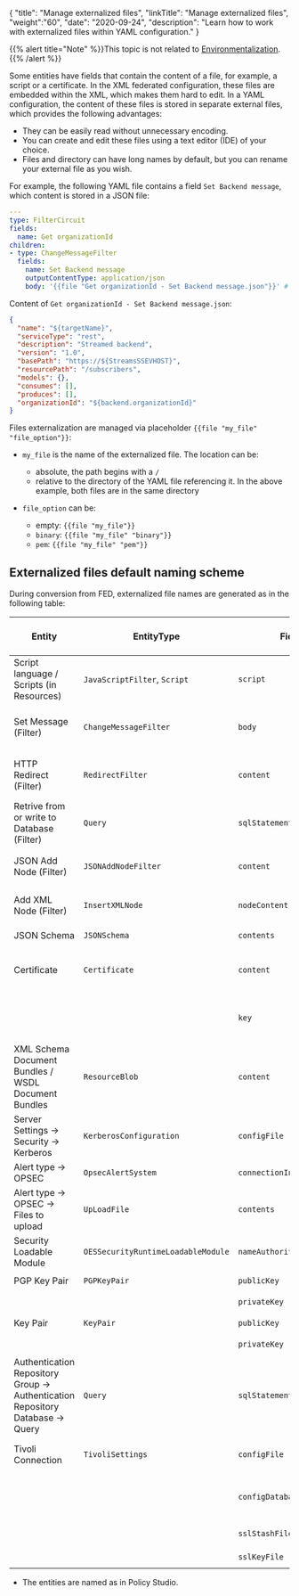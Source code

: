 {
"title": "Manage externalized files",
"linkTitle": "Manage externalized files",
"weight":"60",
"date": "2020-09-24",
"description": "Learn how to work with externalized files within YAML configuration."
}

{{% alert title="Note" %}}This topic is not related to [Environmentalization](/docs/apim_yamles/yamles_environmentalization).{{% /alert %}}

Some entities have fields that contain the content of a file, for example, a script or a certificate. In the XML federated configuration, these files are embedded within the XML, which makes them hard to edit. In a YAML configuration, the content of these files is stored in separate external files, which provides the following advantages:

* They can be easily read without unnecessary encoding.
* You can create and edit these files using a text editor (IDE) of your choice.
* Files and directory can have long names by default, but you can rename your external file as you wish.

For example, the following YAML file contains a field `Set Backend message`, which content is stored in a JSON file:

```yaml
---
type: FilterCircuit
fields:
  name: Get organizationId
children:
- type: ChangeMessageFilter
  fields:
    name: Set Backend message
    outputContentType: application/json
    body: '{{file "Get organizationId - Set Backend message.json"}}' # the message has been externalized
```

Content of `Get organizationId - Set Backend message.json`:

```json
{
  "name": "${targetName}",
  "serviceType": "rest",
  "description": "Streamed backend",
  "version": "1.0",
  "basePath": "https://${StreamsSSEVHOST}",
  "resourcePath": "/subscribers",
  "models": {},
  "consumes": [],
  "produces": [],
  "organizationId": "${backend.organizationId}"
}
```

Files externalization are managed via placeholder `{{file "my_file" "file_option"}}`:

* `my_file` is the name of the externalized file. The location can be:
    * absolute, the path begins with a `/`
    * relative to the directory of the YAML file referencing it. In the above example, both files are in the same directory

* `file_option` can be:
    * empty: `{{file "my_file"}}`
    * `binary`: `{{file "my_file" "binary"}}`
    * `pem`: `{{file "my_file" "pem"}}`

## Externalized files default naming scheme

During conversion from FED, externalized file names are generated as in the following table:

| Entity | EntityType | Field | file_option | Externalized file default name scheme | Possible extensions | Additional rules | Environmentalization possible inside file content |
| --- | --- | --- | --- | --- | --- | --- | --- |
| Script language / Scripts (in Resources) | `JavaScriptFilter`, `Script` | `script` | N/A | `<Parent entity>-Files/<entity field "name">` | `.groovy`, `.js`, `.nashorn.js`, `.py` |  | Yes |
| Set Message (Filter) | `ChangeMessageFilter` | `body` | N/A | `<Parent entity>-Files/<entity field "name">` | `.json`, `.html`, `.xml`, `.txt` | Extension depends on content type content. | Yes |
| HTTP Redirect (Filter) | `RedirectFilter` | `content` | N/A | `<Parent entity>-Files/<entity field "name">` | `.json`, `.html`, `.xml`, `.txt` | Extension depends on content type content. | Yes |
| Retrive from or write to Database  (Filter) | `Query` | `sqlStatement` | N/A | `<Parent entity>-Files/<entity field "name">` | `.sql` |  | Yes |
| JSON Add Node (Filter) | `JSONAddNodeFilter` | `content` | N/A | `<Parent entity>-Files/<entity field "name">` | `.json` |  | Yes |
| Add XML Node (Filter) | `InsertXMLNode` | `nodeContent` | N/A | `<Parent entity>-Files/<entity field "name">` | `.xml` |  | Yes |
| JSON Schema | `JSONSchema` | `contents` | N/A | `<entity field "name">` | `.json` |  | Yes |
| Certificate | `Certificate` | `content` | `pem` or N/A depending on the content | `<entity field "dname">-cert` | `.pem` | [How to add a new certificate](/docs/apim_yamles/yamles_edit/#add-a-new-certificate-and-private-key-to-a-yaml-configuration) | No |
|             |               | `key` | `pem` or N/A depending on the content | `<entity field "dname">-key` | `.pem` | [How to add a private key](/docs/apim_yamles/yamles_edit/#add-a-new-certificate-and-private-key-to-a-yaml-configuration) | No |
| XML Schema Document Bundles / WSDL Document Bundles | `ResourceBlob` | `content` | `binary` | `<entity fields "ID">` (generated by Policy Studio but can be manually set) | `.xsd`, `.dtd`, `.wsdl` | Extension depends on content on type | No |
| Server Settings → Security → Kerberos  | `KerberosConfiguration` | `configFile` | N/A | `<entity fields "name">` | `.krb5.conf` |  | No |
| Alert type → OPSEC | `OpsecAlertSystem` | `connectionInfo` | N/A | `<entity fields "name">` | `.conf` |  | No |
| Alert type → OPSEC → Files to upload | `UpLoadFile` | `contents` | `binary` | `upload-files/<entity fields "name">` | n/a | | No |
| Security Loadable Module | `OESSecurityRuntimeLoadableModule` | `nameAuthorityDefinition` | N/A | `<entity fields "name">` | `.xml` | | No |
| PGP Key Pair | `PGPKeyPair` | `publicKey` | `binary`   | `<entity field "alias">-pub` | `.crt` |  | No |
|              |            | `privateKey` | `binary` | `<entity field "alias">-sec` | `.asc` |  | No |
| Key Pair | `KeyPair` | `publicKey` | `binary` | `<entity field "alias">` | `.pub` |  | No |
|          |         | `privateKey` | `binary` | `<entity field "alias">` | `.pem` |  | No |
| Authentication Repository Group → Authentication Repository Database → Query   | `Query` | `sqlStatement` | N/A  | `<Grand Parent entity field "name">/<Parent entity field "name"> - <entity field "name">` | `.sql` |  | No |
| Tivoli Connection | `TivoliSettings` | `configFile` | N/A         | `<entity field "name">` | `.conf` | Tivoli configuration File                        | No |
|                   |                | `configDatabaseFile` | `binary` | `<entity field "name">` | `.db.conf`   | Tivoli Configuration Database File. | No |
|                   |                | `sslStashFile` | `binary` | `<entity field "name">` | `.ssl.key`   | SSL Stash file                      | No |
|                   |                | `sslKeyFile` | `binary` | `<entity field "name">` | `.ssl.stash` | SSL Key file                        | No |

* The entities are named as in Policy Studio.
